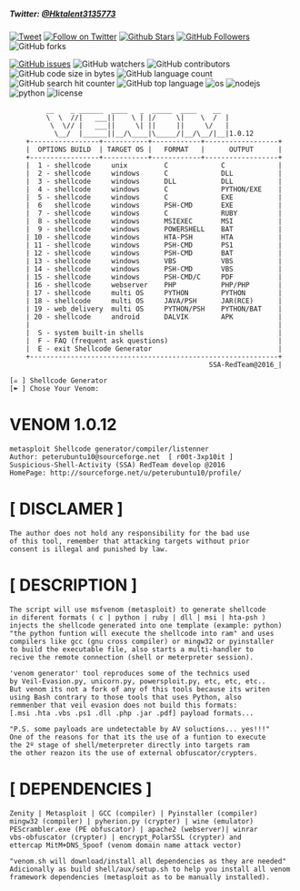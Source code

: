 ##### Twitter: [@Hktalent3135773](https://twitter.com/Hktalent3135773)
[![Tweet](https://img.shields.io/twitter/url/http/Hktalent3135773.svg?style=social)](https://twitter.com/intent/tweet?original_referer=https%3A%2F%2Fdeveloper.twitter.com%2Fen%2Fdocs%2Ftwitter-for-websites%2Ftweet-button%2Foverview&ref_src=twsrc%5Etfw&text=Venom%20-%20Automated%20Pentest%20Recon%20Scanner%20%40Hktalent3135773&tw_p=tweetbutton&url=https%3A%2F%2Fgithub.com%2Fhktalent%2FVenom)
[![Follow on Twitter](https://img.shields.io/twitter/follow/Hktalent3135773.svg?style=social&label=Follow)](https://twitter.com/intent/follow?screen_name=Hktalent3135773)
[![Github Stars](https://img.shields.io/github/stars/hktalent/Venom.svg?style=social&label=Stars&color=orange)](https://github.com/hktalent/Venom/) 
[![GitHub Followers](https://img.shields.io/github/followers/hktalent.svg?style=social&label=Follow)](https://github.com/hktalent/Venom/)
![GitHub forks](https://img.shields.io/github/forks/hktalent/Venom.svg?style=social&label=Fork)

[![GitHub issues](https://img.shields.io/github/issues/hktalent/Venom.svg)](https://github.com/hktalent/Venom/issues) 
![GitHub watchers](https://img.shields.io/github/watchers/hktalent/Venom.svg?label=Watch)
![GitHub contributors](https://img.shields.io/github/contributors/hktalent/Venom.svg?colorB=red&colorA=orange)
![GitHub code size in bytes](https://img.shields.io/github/languages/code-size/hktalent/Venom.svg?colorB=ff9988&colorA=006666)
![GitHub language count](https://img.shields.io/github/languages/count/hktalent/Venom.svg?colorB=995500&colorA=551166)
![GitHub search hit counter](https://img.shields.io/github/search/hktalent/Venom/goto.svg?colorB=0077ff&colorA=11aadd)
![GitHub top language](https://img.shields.io/github/languages/top/hktalent/Venom.svg?colorB=red&colorA=dd88ff)
![os](https://img.shields.io/badge/OS-Linux,%20Window,%20macOS-green.svg)
![nodejs](https://img.shields.io/badge/nodejs-blue.svg)
![python](https://img.shields.io/badge/python2-red.svg)
![license](https://img.shields.io/github/license/mashape/apistatus.svg)

```
         __    _ ______  ____   _  _____  ____    __
         \  \  //|   ___||    \ | |/     \|    \  /  |
          \  \// |   ___||     \| ||     ||     \/   |
           \__/  |______||__/\____|\_____/|__/\__/|__|1.0.12
    +-----------------+-----------+------------+------------------+
    |  OPTIONS BUILD  | TARGET OS |   FORMAT   |      OUTPUT      |
    +-----------------+-----------+------------+------------------+
    |  1 - shellcode     unix         C             C             |
    |  2 - shellcode     windows      C             DLL           |
    |  3 - shellcode     windows      DLL           DLL           |
    |  4 - shellcode     windows      C             PYTHON/EXE    |
    |  5 - shellcode     windows      C             EXE           |
    |  6   shellcode     windows      PSH-CMD       EXE           |
    |  7 - shellcode     windows      C             RUBY          |
    |  8 - shellcode     windows      MSIEXEC       MSI           |
    |  9 - shellcode     windows      POWERSHELL    BAT           |
    | 10 - shellcode     windows      HTA-PSH       HTA           |
    | 11 - shellcode     windows      PSH-CMD       PS1           |
    | 12 - shellcode     windows      PSH-CMD       BAT           |
    | 13 - shellcode     windows      VBS           VBS           |
    | 14 - shellcode     windows      PSH-CMD       VBS           |
    | 15 - shellcode     windows      PSH-CMD/C     PDF           |
    | 16 - shellcode     webserver    PHP           PHP/PHP       |
    | 17 - shellcode     multi OS     PYTHON        PYTHON        |
    | 18 - shellcode     multi OS     JAVA/PSH      JAR(RCE)      |
    | 19 - web_delivery  multi OS     PYTHON/PSH    PYTHON/BAT    |
    | 20 - shellcode     android      DALVIK        APK           |
    |                                                             |
    |  S - system built-in shells                                 |
    |  F - FAQ (frequent ask questions)                           |
    |  E - exit Shellcode Generator                               |
    +-------------------------------------------------------------+
                                                 SSA-RedTeam@2016_|

[☠ ] Shellcode Generator
[➽ ] Chose Your Venom:
```



# VENOM 1.0.12
```
metasploit Shellcode generator/compiler/listenner
Author: peterubuntu10@sourceforge.net  [ r00t-3xp10it ]
Suspicious-Shell-Activity (SSA) RedTeam develop @2016
HomePage: http://sourceforge.net/u/peterubuntu10/profile/
```

# [ DISCLAMER ]
```
The author does not hold any responsibility for the bad use
of this tool, remember that attacking targets without prior
consent is illegal and punished by law.
```

# [ DESCRIPTION ]
```
The script will use msfvenom (metasploit) to generate shellcode
in diferent formats ( c | python | ruby | dll | msi | hta-psh )
injects the shellcode generated into one template (example: python)
"the python funtion will execute the shellcode into ram" and uses
compilers like gcc (gnu cross compiler) or mingw32 or pyinstaller
to build the executable file, also starts a multi-handler to
recive the remote connection (shell or meterpreter session).

'venom generator' tool reproduces some of the technics used
by Veil-Evasion.py, unicorn.py, powersploit.py, etc, etc, etc..
But venom its not a fork of any of this tools because its writen
using Bash contrary to those tools that uses Python, also
remmenber that veil evasion does not build this formats:
[.msi .hta .vbs .ps1 .dll .php .jar .pdf] payload formats...

"P.S. some payloads are undetectable by AV soluctions... yes!!!"
One of the reasons for that its the use of a funtion to execute
the 2º stage of shell/meterpreter directly into targets ram
the other reazon its the use of external obfuscator/crypters.
```

# [ DEPENDENCIES ]
```
Zenity | Metasploit | GCC (compiler) | Pyinstaller (compiler)
mingw32 (compiler) | pyherion.py (crypter) | wine (emulator)
PEScrambler.exe (PE obfuscator) | apache2 (webserver)| winrar
vbs-obfuscator (crypter) | encrypt_PolarSSL (crypter) and
ettercap MitM+DNS_Spoof (venom domain name attack vector)

"venom.sh will download/install all dependencies as they are needed"
Adicionally as build shell/aux/setup.sh to help you install all venom
framework dependencies (metasploit as to be manually installed). 
```
